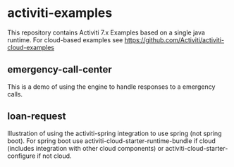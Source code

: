 # activiti-examples

This repository contains Activiti 7.x Examples based on a single java runtime. For cloud-based examples see https://github.com/Activiti/activiti-cloud-examples

## emergency-call-center

This is a demo of using the engine to handle responses to a emergency calls.

## loan-request

Illustration of using the activiti-spring integration to use spring (not spring boot). For spring boot use activiti-cloud-starter-runtime-bundle if cloud (includes integration with other cloud components) or activiti-cloud-starter-configure if not cloud.